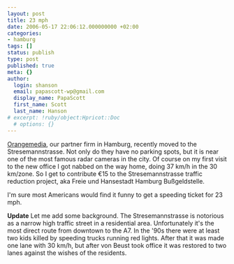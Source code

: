 ```yaml
---
layout: post
title: 23 mph
date: 2006-05-17 22:06:12.000000000 +02:00
categories:
- hamburg
tags: []
status: publish
type: post
published: true
meta: {}
author:
  login: shanson
  email: papascott-wp@gmail.com
  display_name: PapaScott
  first_name: Scott
  last_name: Hanson
# excerpt: !ruby/object:Hpricot::Doc
  # options: {}
---
```

<p><a href="http://orangemedia.de/">Orangemedia</a>, our partner firm in Hamburg, recently moved to the Stresemannstrasse. Not only do they have no parking spots, but it is near one of the most famous radar cameras in the city. Of course on my first visit to the new office I got nabbed on the way home, doing 37 km/h in the 30 km/zone. So I get to contribute &euro;15 to the Stresemannstrasse traffic reduction project, aka Freie und Hansestadt Hamburg Bu&szlig;geldstelle.</p>
<p>I'm sure most Americans would find it funny to get a speeding ticket for 23 mph.</p>
<p><b>Update</b> Let me add some background. The Stresemannstrasse is notorious as a narrow high traffic street in a residential area. Unfortunately it's the most direct route from downtown to the A7. In the '90s there were at least two kids killed by speeding trucks running red lights. After that it was made one lane with 30 km/h, but after von Beust took office it was restored to two lanes against the wishes of the residents. </p>
